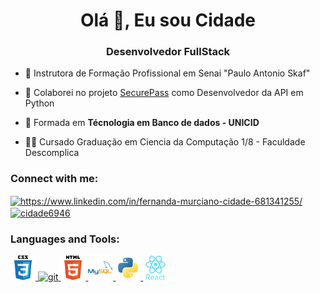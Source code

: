 <h1 align="center">Olá 👋, Eu sou Cidade</h1>
<h3 align="center">Desenvolvedor FullStack</h3>

- 🔭 Instrutora de Formação Profissional em Senai "Paulo Antonio Skaf"

- 👯 Colaborei no projeto [SecurePass](https://github.com/orgs/SecurePass-Senai/dashboard) como Desenvolvedor da API em Python

- 🤝 Formada em **Técnologia em Banco de dados - UNICID**

- 👨‍💻 Cursado Graduação em Ciencia da Computação 1/8 - Faculdade Descomplica


<h3 align="left">Connect with me:</h3>
<p align="left">
<a href="https://linkedin.com/in/https://www.linkedin.com/in/fernanda-murciano-cidade-681341255/" target="blank"><img align="center" src="https://raw.githubusercontent.com/rahuldkjain/github-profile-readme-generator/master/src/images/icons/Social/linked-in-alt.svg" alt="https://www.linkedin.com/in/fernanda-murciano-cidade-681341255/" height="30" width="40" /></a>
<a href="https://discord.gg/cidade6946" target="blank"><img align="center" src="https://raw.githubusercontent.com/rahuldkjain/github-profile-readme-generator/master/src/images/icons/Social/discord.svg" alt="cidade6946" height="30" width="40" /></a>
</p>

<h3 align="left">Languages and Tools:</h3>
<p align="left"> <a href="https://www.w3schools.com/css/" target="_blank" rel="noreferrer"> <img src="https://raw.githubusercontent.com/devicons/devicon/master/icons/css3/css3-original-wordmark.svg" alt="css3" width="40" height="40"/> </a> <a href="https://git-scm.com/" target="_blank" rel="noreferrer"> <img src="https://www.vectorlogo.zone/logos/git-scm/git-scm-icon.svg" alt="git" width="40" height="40"/> </a> <a href="https://www.w3.org/html/" target="_blank" rel="noreferrer"> <img src="https://raw.githubusercontent.com/devicons/devicon/master/icons/html5/html5-original-wordmark.svg" alt="html5" width="40" height="40"/> </a> <a href="https://www.mysql.com/" target="_blank" rel="noreferrer"> <img src="https://raw.githubusercontent.com/devicons/devicon/master/icons/mysql/mysql-original-wordmark.svg" alt="mysql" width="40" height="40"/> </a> <a href="https://www.python.org" target="_blank" rel="noreferrer"> <img src="https://raw.githubusercontent.com/devicons/devicon/master/icons/python/python-original.svg" alt="python" width="40" height="40"/> </a> <a href="https://reactjs.org/" target="_blank" rel="noreferrer"> <img src="https://raw.githubusercontent.com/devicons/devicon/master/icons/react/react-original-wordmark.svg" alt="react" width="40" height="40"/> </a> </p>
